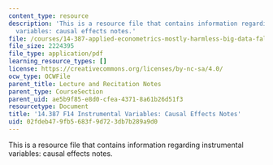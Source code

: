 ```yaml
---
content_type: resource
description: 'This is a resource file that contains information regarding instrumental
  variables: causal effects notes.'
file: /courses/14-387-applied-econometrics-mostly-harmless-big-data-fall-2014/02fdeb479fb5683f9d723db7b289a9d0_MIT14_387F14_Causaleffects.pdf
file_size: 2224395
file_type: application/pdf
learning_resource_types: []
license: https://creativecommons.org/licenses/by-nc-sa/4.0/
ocw_type: OCWFile
parent_title: Lecture and Recitation Notes
parent_type: CourseSection
parent_uid: ae5b9f85-e8d0-cfea-4371-8a61b26d51f3
resourcetype: Document
title: '14.387 F14 Instrumental Variables: Causal Effects Notes'
uid: 02fdeb47-9fb5-683f-9d72-3db7b289a9d0
---
```

This is a resource file that contains information regarding instrumental variables: causal effects notes.
